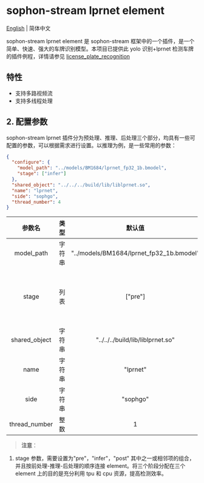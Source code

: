 # sophon-stream lprnet element

[English](README_EN.md) | 简体中文

sophon-stream lprnet element 是 sophon-stream 框架中的一个插件，是一个简单、快速、强大的车牌识别模型。本项目已提供此 yolo 识别+lprnet 检测车牌的插件例程，详情请参见 [license_plate_recognition](../../../samples/license_plate_recognition/README.md)

## 特性

- 支持多路视频流
- 支持多线程处理

## 2. 配置参数

sophon-stream lprnet 插件分为预处理、推理、后处理三个部分，均具有一些可配置的参数，可以根据需求进行设置。以推理为例，是一些常用的参数：

```json
{
  "configure": {
    "model_path": "../models/BM1684/lprnet_fp32_1b.bmodel",
    "stage": ["infer"]
  },
  "shared_object": "../../../build/lib/liblprnet.so",
  "name": "lprnet",
  "side": "sophgo",
  "thread_number": 4
}
```

|    参数名     |  类型  |                  默认值                  |               说明               |
| :-----------: | :----: | :--------------------------------------: | :------------------------------: |
|  model_path   | 字符串 | "../models/BM1684/lprnet_fp32_1b.bmodel" |         lprnet 模型路径          |
|     stage     |  列表  |                 ["pre"]                  | 标志前处理、推理、后处理三个阶段 |
| shared_object | 字符串 |    "../../../build/lib/liblprnet.so"     |       liblprnet 动态库路径       |
|     name      | 字符串 |                 "lprnet"                 |           element 名称           |
|     side      | 字符串 |                 "sophgo"                 |             设备类型             |
| thread_number |  整数  |                    1                     |            启动线程数            |

> **注意**：

1. stage 参数，需要设置为"pre"，"infer"，"post" 其中之一或相邻项的组合，并且按前处理-推理-后处理的顺序连接 element。将三个阶段分配在三个 element 上的目的是充分利用 tpu 和 cpu 资源，提高检测效率。
